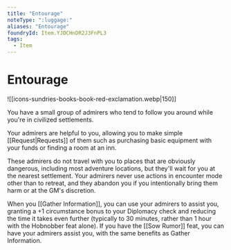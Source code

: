 ```yaml
---
title: "Entourage"
noteType: ":luggage:"
aliases: "Entourage"
foundryId: Item.YJDCHnDR2J3FnPL3
tags:
  - Item
---
```


# Entourage
![[icons-sundries-books-book-red-exclamation.webp|150]]

You have a small group of admirers who tend to follow you around while you're in civilized settlements.

Your admirers are helpful to you, allowing you to make simple [[Request|Requests]] of them such as purchasing basic equipment with your funds or finding a room at an inn.

These admirers do not travel with you to places that are obviously dangerous, including most adventure locations, but they'll wait for you at the nearest settlement. Your admirers never use actions in encounter mode other than to retreat, and they abandon you if you intentionally bring them harm or at the GM's discretion.

When you [[Gather Information]], you can use your admirers to assist you, granting a +1 circumstance bonus to your Diplomacy check and reducing the time it takes even further (typically to 30 minutes, rather than 1 hour with the Hobnobber feat alone). If you have the [[Sow Rumor]] feat, you can have your admirers assist you, with the same benefits as Gather Information.
